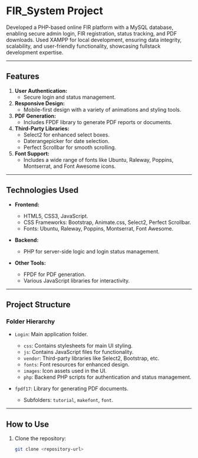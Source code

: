 # FIR_System Project
Developed a PHP-based online FIR platform with a MySQL database, enabling secure admin login, FIR registration, status tracking, and PDF downloads. Used XAMPP for local development, ensuring data integrity, scalability, and user-friendly functionality, showcasing fullstack development expertise.

---

## **Features**
1. **User Authentication:**
   - Secure login and status management.
2. **Responsive Design:**
   - Mobile-first design with a variety of animations and styling tools.
3. **PDF Generation:**
   - Includes FPDF library to generate PDF reports or documents.
4. **Third-Party Libraries:**
   - Select2 for enhanced select boxes.
   - Daterangepicker for date selection.
   - Perfect Scrollbar for smooth scrolling.
5. **Font Support:**
   - Includes a wide range of fonts like Ubuntu, Raleway, Poppins, Montserrat, and Font Awesome icons.

---

## **Technologies Used**
- **Frontend:**
  - HTML5, CSS3, JavaScript.
  - CSS Frameworks: Bootstrap, Animate.css, Select2, Perfect Scrollbar.
  - Fonts: Ubuntu, Raleway, Poppins, Montserrat, Font Awesome.
  
- **Backend:**
  - PHP for server-side logic and login status management.

- **Other Tools:**
  - FPDF for PDF generation.
  - Various JavaScript libraries for interactivity.

---

## **Project Structure**

### **Folder Hierarchy**
- `Login`: Main application folder.
  - `css`: Contains stylesheets for main UI styling.
  - `js`: Contains JavaScript files for functionality.
  - `vendor`: Third-party libraries like Select2, Bootstrap, etc.
  - `fonts`: Font resources for enhanced design.
  - `images`: Icon assets used in the UI.
  - `php`: Backend PHP scripts for authentication and status management.

- `fpdf17`: Library for generating PDF documents.
  - Subfolders: `tutorial`, `makefont`, `font`.

---

## **How to Use**
1. Clone the repository:
   ```bash
   git clone <repository-url>
